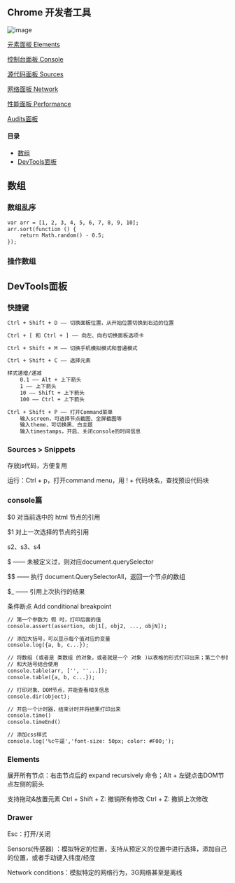 ## Chrome 开发者工具

![image](https://github.com/xin113726/Blog/blob/master/imgs/devtools.png?raw=true)

[元素面板 Elements](https://github.com/xin113726/Blog/issues/1)

[控制台面板 Console](https://github.com/xin113726/Blog/issues/2)

[源代码面板 Sources](https://github.com/xin113726/Blog/issues/3)

[网络面板 Network](https://github.com/xin113726/Blog/issues/4)

[性能面板 Performance](https://github.com/xin113726/Blog/issues/5)

[Audits面板](https://github.com/xin113726/Blog/issues/6)


#### 目录

- [数组](#数组)
- [DevTools面板](#DevTools面板)

## 数组
### 数组乱序

``` html
var arr = [1, 2, 3, 4, 5, 6, 7, 8, 9, 10];
arr.sort(function () {
    return Math.random() - 0.5;
});
```

### 操作数组

## DevTools面板

### 快捷键

```` html
Ctrl + Shift + D —— 切换面板位置，从开始位置切换到右边的位置

Ctrl + [ 和 Ctrl + ] —— 向左、向右切换面板选项卡

Ctrl + Shift + M —— 切换手机模拟模式和普通模式

Ctrl + Shift + C —— 选择元素

样式递增/递减
    0.1 —— Alt + 上下箭头
    1 —— 上下箭头
    10 —— Shift + 上下箭头
    100 —— Ctrl + 上下箭头

Ctrl + Shift + P —— 打开Command菜单
    输入screen，可选择节点截图、全屏截图等
    输入theme，可切换黑、白主题
    输入timestamps，开启、关闭console的时间信息
````

### Sources > Snippets

存放js代码，方便复用
    
运行：Ctrl + p，打开command menu，用 ! + 代码块名，查找预设代码块

### console篇

$0 对当前选中的 html 节点的引用

$1 对上一次选择的节点的引用

s2、s3、s4

$ —— 未被定义过，则对应document.querySelector

$$ —— 执行 document.QuerySelectorAll，返回一个节点的数组

$_ —— 引用上次执行的结果

条件断点 Add conditional breakpoint

````html
// 第一个参数为 假 时，打印后面的值
console.assert(assertion, obj1[, obj2, ..., objN]);

// 添加大括号，可以显示每个值对应的变量
console.log({a, b, c...});

// 将数组 (或者是 类数组 的对象，或者就是一个 对象 )以表格的形式打印出来；第二个参数，传入你想要展示的列的名字
// 和大括号结合使用
console.table(arr, ['', ''...]);
console.table({a, b, c...});

// 打印对象、DOM节点，并能查看相关信息
console.dir(object);

// 开启一个计时器，结束计时并将结果打印出来
console.time()
console.timeEnd()

// 添加css样式
console.log('%c牛逼','font-size: 50px; color: #F00;');
````

### Elements

展开所有节点：右击节点后的 expand recursively 命令；Alt + 左键点击DOM节点左侧的箭头

支持拖动&放置元素
Ctrl + Shift + Z: 撤销所有修改
Ctrl + Z: 撤销上次修改

### Drawer

Esc：打开/关闭

Sensors(传感器) ：模拟特定的位置，支持从预定义的位置中进行选择，添加自己的位置，或者手动键入纬度/经度

Network conditions：模拟特定的网络行为，3G网络甚至是离线









